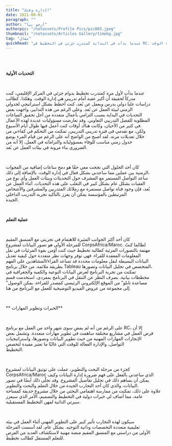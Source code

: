 ```yaml
---
title: "إدارة وقتك!"
date: 2021-08-01
paragraph: ""
author: "أرجو بيا"
authorpic: "/notassets/Profile Pics/pic003.jpeg"
thumbnail: "/notassets/Articles Gallery/timebg.jpg"
tag: "مقال"
quickRead: "عندما بدأت في البداية كمتدرب جزئي في التخطيط في RC، كنت على علم بأن أكبر عقبة في فترة تدريبي ستتعلق بإدارة الوقت."
---
```


<span style="white-space: pre;">

**التحديات الأولية**

عندما بدأت لأول مرة كمتدرب تخطيط بدوام جزئي في المركز الإقليمي، كنت مدركاً لحقيقة أن أكبر عقبة أمام تدريبي هي إدارة الوقت. وهكذا، كطالب دراسات عليا دولي يدرس ويعمل عن بُعد، كنت أخطط بشكل استراتيجي لجدولي الزمني لبيئة العمل عن بُعد. وعلى الرغم من هذه التدابير، واجهت بعض التحديات في البداية بسبب التزامي بأعمال متعددة من أجل تحقيق الساعات المطلوبة للفصل التدريبي التعاوني. وقد تعارضت مسؤوليات عديدة لهذه الأعمال في كثير من الأحيان، وكانت هناك أوقات كنت أعمل فيها طوال أيام الأسبوع. ولكن، مع تقدمي في فترة تدريبي التدريبي، تمكنت من التحكم في كفاءتي من خلال تعديلات مرنة. لقد أصبح من الواضح أنه على الرغم من قيام المرء بوضع جدول زمني مناسب للوفاء بمسؤولياته والتزاماته في العمل، إلا أنه من الضروري بناء مرونة في بيئات العمل عن بُعد.

كان أحد الحلول التي نجحت معي حقًا هو دمج ساعات إضافية من الفجوات الزمنية بين عملين مما ساعدني بشكل فعال في إدارة الوقت. بالإضافة إلى ذلك، ساعد التواصل المستمر مع المشرف حول التحديثات وبيئات العمل وأي نوع من العقبات بشكل عام بشكل كبير في التغلب على هذه التحديات. أثناء العمل عن بُعد، فإن وجود قناة تواصل مستمرة مع زملائك المتدربين والمشرفين والأشخاص المرتبطين بالمؤسسة يمكن أن يعزز بالتأكيد تجربة التدريب الداخلي الجيدة.

**عملية التعلم**

كان أحد أكثر الجوانب المثيرة للاهتمام في تجربتي مع المنسق المقيم للمرحلة الأولى هو تصور البيانات لمشروع CorpsAfrica/Maroc. لطالما كنتُ مهتمة بالتصورات المرئية كطالبة تخطيط حيث كنت أؤمن بقوة المرئيات في نقل المعلومات المعقدة للقراء. فهي توفر وجهات نظر متعددة حول كيفية تعديل البيانات البسيطة لنقل معلومات محددة قد تساعد القراء/المشاهدين على الفهم بطريقة ملائمة. من خلال برنامج Tableau المتخصص في تحليل البيانات وتصورها، تمكنت من تجربة البرنامج لعرض البيانات النوعية والكمية والجغرافية في مخططات بيانية. بصرف النظر عن التنقل في البرنامج بمفردي، استخدمت قسم ”مساعدة تابلو“ من الموقع الإلكتروني الرئيسي كمصدر للقراءة. يمكن الوصول إلى مجموعة من عروض الفيديو التوضيحية للعمل مع البرنامج من هنا.

** الخبرات وتطوير المهارات**

على الرغم من أنه لم يمضِ سوى شهر واحد من العمل مع برنامج RC، إلا أن فرص العمل في مشاريع مختلفة ساهمت في تطوير مهارات متعددة. وتشمل بعض الإنجازات المهارات المهنية من حيث تطوير البيانات وتصورها، واستراتيجيات التواصل، والإدارة الفعالة للوقت التي غالبًا ما تعتبر مفيدة لتخصص التخطيط.

كجزء من مرحلة البحث والتطوير، عملت على توثيق البيانات لمشروع CorpsAfrica/Maroc الذي ساعدني بالفعل على فهم ضرورة إدارة البيانات وكيف يمكن أن يساهم ذلك في تحليل تفاصيل المشروع. وقد تجلّى ذلك أيضًا في تصور البيانات، والذي كان أحد التجارب الجيدة من خلال التعلم والبحث والتطوير. علاوة على ذلك، تمكنت من ممارسة اهتمامي البحثي من خلال مشروع حديقة كمساحة عامة، مما أضاف لي خبرات دولية في التخطيط والتصميم، الأمر الذي سيعزز سيرتي الذاتية لمهن التخطيط المستقبلية.

سيكون لهذه التجارب تأثير كبير على التطوير المهني أثناء العمل في بيئة تعليمية متعددة التخصصات وذاتية التوجيه. بشكل عام، لقد أسست المرحلة الأولى من دراستي مع المنسق المقيم منصة مهنية لاستكشاف العديد من الفرص للتعلم المستقل كطالب تخطيط.

</span>

